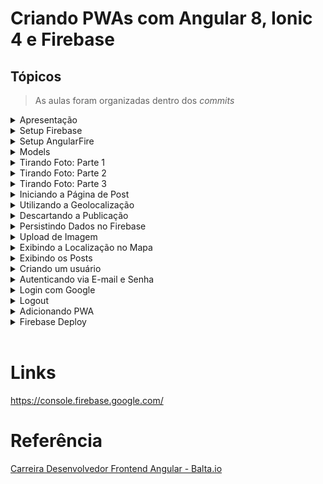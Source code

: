 # Criando PWAs com Angular 8, Ionic 4 e Firebase

## Tópicos

> As aulas foram organizadas dentro dos _commits_

<details><summary>Apresentação</summary>

<br>

</details>

<details><summary>Setup Firebase</summary>

<br>

https://console.firebase.google.com/

## Adicionar projeto

- Adicionar projeto **baltagram**
- Ativar o Google Analytics neste projeto? **Não**
- Criar projeto

## Web

- Registrar app **baltagram**
- Não configurar o **Firebase Hosting**
- Registrar app

```html
<script type="module">
  // Import the functions you need from the SDKs you need
  import { initializeApp } from "https://www.gstatic.com/firebasejs/9.6.10/firebase-app.js";
  // TODO: Add SDKs for Firebase products that you want to use
  // https://firebase.google.com/docs/web/setup#available-libraries

  // Your web app's Firebase configuration
  const firebaseConfig = {
    apiKey: "AIzaSyB97lNxa_8W6Ji4g6s_j8amt82WJQ5W6zw",
    authDomain: "baltagram-8998a.firebaseapp.com",
    projectId: "baltagram-8998a",
    storageBucket: "baltagram-8998a.appspot.com",
    messagingSenderId: "1032944191438",
    appId: "1:1032944191438:web:cd60510195eb9471980d9f",
  };

  // Initialize Firebase
  const app = initializeApp(firebaseConfig);
</script>
```

## Autenticação

Adicionar fornecedores

- Provedor nativo: E-mail/ senha > Ativar
- Outros provedores: Google > Ativar

## Database

Firestore Database

- Criar banco de dados
- Iniciar no modo teste

```json
rules_version = '2';
service cloud.firestore {
  match /databases/{database}/documents {
    match /{document=**} {
      allow read, write;
    }
  }
}
```

## Storage

```json
rules_version = '2';
service firebase.storage {
  match /b/{bucket}/o {
    match /{allPaths=**} {
      allow read, write;
    }
  }
}
```

- Publicar

</details>

<details><summary>Setup AngularFire</summary>

<br>

```ps
ionic start baltagram blank

npm install firebase @angular/fire --save
```

</details>

<details><summary>Models</summary>

<br>

</details>

<details><summary>Tirando Foto: Parte 1</summary>

<br>

```ps
ionic generate page pages/take-photo

ionic serve --lab
```

</details>

<details><summary>Tirando Foto: Parte 2</summary>

<br>

</details>

<details><summary>Tirando Foto: Parte 3</summary>

<br>

</details>

<details><summary>Iniciando a Página de Post</summary>

<br>

```ps
ionic generate page pages/post
```

</details>

<details><summary>Utilizando a Geolocalização</summary>

<br>

</details>

<details><summary>Descartando a Publicação</summary>

<br>

</details>

<details><summary>Persistindo Dados no Firebase</summary>

<br>

Após publicar verificar a coleção e o documento criado no console do Firebase

</details>

<details><summary>Upload de Imagem</summary>

<br>

Após publicar verificar a coleção e o documento persistidos no banco de dados, e a imagem carregada no Storage, a partir do console do Firebase

</details>

<details><summary>Exibindo a Localização no Mapa</summary>

<br>

```ps
ionic generate page pages/map
```

https://developers.google.com/maps/documentation/javascript/get-api-key?hl=en#key

Criar uma credencial
Habilitar **Maps Embed API**

</details>

<details><summary>Exibindo os Posts</summary>

<br>

- Incluir um post
- Adicionar um documento a partir do Firebase

```
description: "Teste"
image: https://via.placeholder.com/500
location: <vazio>
```

</details>

<details><summary>Criando um usuário</summary>

<br>

```ps
ionic generate page pages/login
ionic generate page pages/signup
```

Verificar o usuário criado na autenticação do Firebase após o cadastro com o provedor e-mail.

</details>

<details><summary>Autenticando via E-mail e Senha</summary>

<br>

</details>

<details><summary>Login com Google</summary>

<br>

</details>

<details><summary>Logout</summary>

<br>

</details>

<details><summary>Adicionando PWA</summary>

<br>

```ps
ng add @angular/pwa

ionic serve --lab --prod
```

</details>

<details><summary>Firebase Deploy</summary>

<br>

```ps
npm install -g firebase-tools
firebase init
ionic build --prod
firebase deploy
```

Project Console: https://console.firebase.google.com/project/baltagram-8998a/overview

Hosting URL: https://baltagram-8998a.web.app

</details>

<br>

# Links

https://console.firebase.google.com/

# Referência

[Carreira Desenvolvedor Frontend Angular - Balta.io](https://balta.io/carreiras/desenvolvedor-frontend-angular)
